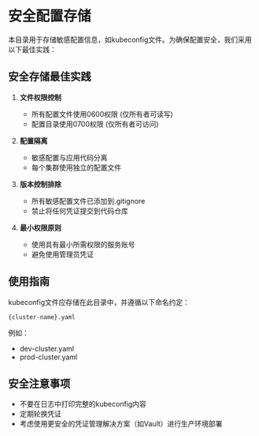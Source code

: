 # 安全配置存储

本目录用于存储敏感配置信息，如kubeconfig文件。为确保配置安全，我们采用以下最佳实践：

## 安全存储最佳实践

1. **文件权限控制**
   - 所有配置文件使用0600权限 (仅所有者可读写)
   - 配置目录使用0700权限 (仅所有者可访问)

2. **配置隔离**
   - 敏感配置与应用代码分离
   - 每个集群使用独立的配置文件

3. **版本控制排除**
   - 所有敏感配置文件已添加到.gitignore
   - 禁止将任何凭证提交到代码仓库

4. **最小权限原则**
   - 使用具有最小所需权限的服务账号
   - 避免使用管理员凭证

## 使用指南

kubeconfig文件应存储在此目录中，并遵循以下命名约定：

```
{cluster-name}.yaml
```

例如：
- dev-cluster.yaml
- prod-cluster.yaml

## 安全注意事项

- 不要在日志中打印完整的kubeconfig内容
- 定期轮换凭证
- 考虑使用更安全的凭证管理解决方案（如Vault）进行生产环境部署 